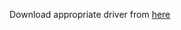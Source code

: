 
Download appropriate driver from [here](https://googlechromelabs.github.io/chrome-for-testing/#stable)